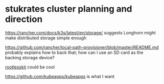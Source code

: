 # stukrates cluster planning and direction

https://rancher.com/docs/k3s/latest/en/storage/ suggests Longhorn might make distributed storage simple enough

https://github.com/rancher/local-path-provisioner/blob/master/README.md probably explains how to back that; how can I use an SD card as the backing storage device?

[rootlesskit](https://rancher.com/docs/k3s/latest/en/advanced/#running-k3s-with-rootlesskit-experimental) could be cool

https://github.com/kubeapps/kubeapps is what I want
